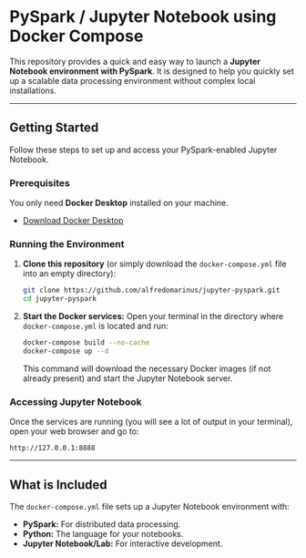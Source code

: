 # PySpark / Jupyter Notebook using Docker Compose

This repository provides a quick and easy way to launch a **Jupyter Notebook environment with PySpark**. It is designed to help you quickly set up a scalable data processing environment without complex local installations.

---

## Getting Started

Follow these steps to set up and access your PySpark-enabled Jupyter Notebook.

### Prerequisites

You only need **Docker Desktop** installed on your machine.
* [Download Docker Desktop](https://www.docker.com/products/docker-desktop)

### Running the Environment

1.  **Clone this repository** (or simply download the `docker-compose.yml` file into an empty directory):
    ```bash
    git clone https://github.com/alfredomarinus/jupyter-pyspark.git
    cd jupyter-pyspark
    ```

2.  **Start the Docker services:**
    Open your terminal in the directory where `docker-compose.yml` is located and run:
    ```bash
    docker-compose build --no-cache
    docker-compose up --d
    ```
    This command will download the necessary Docker images (if not already present) and start the Jupyter Notebook server.

### Accessing Jupyter Notebook

Once the services are running (you will see a lot of output in your terminal), open your web browser and go to:

`http://127.0.0.1:8888`


---

## What is Included

The `docker-compose.yml` file sets up a Jupyter Notebook environment with:

* **PySpark:** For distributed data processing.
* **Python:** The language for your notebooks.
* **Jupyter Notebook/Lab:** For interactive development.